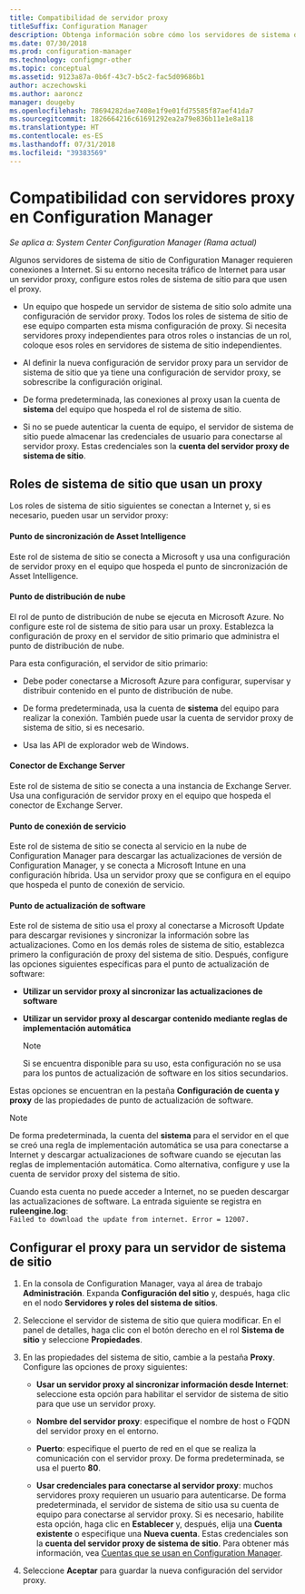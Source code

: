```yaml
---
title: Compatibilidad de servidor proxy
titleSuffix: Configuration Manager
description: Obtenga información sobre cómo los servidores de sistema de sitio de Configuration Manager usan los servidores proxy.
ms.date: 07/30/2018
ms.prod: configuration-manager
ms.technology: configmgr-other
ms.topic: conceptual
ms.assetid: 9123a87a-0b6f-43c7-b5c2-fac5d09686b1
author: aczechowski
ms.author: aaroncz
manager: dougeby
ms.openlocfilehash: 78694282dae7408e1f9e01fd75585f87aef41da7
ms.sourcegitcommit: 1826664216c61691292ea2a79e836b11e1e8a118
ms.translationtype: HT
ms.contentlocale: es-ES
ms.lasthandoff: 07/31/2018
ms.locfileid: "39383569"
---
```

# <a name="proxy-server-support-in-configuration-manager"></a>Compatibilidad con servidores proxy en Configuration Manager

*Se aplica a: System Center Configuration Manager (Rama actual)*

Algunos servidores de sistema de sitio de Configuration Manager requieren conexiones a Internet. Si su entorno necesita tráfico de Internet para usar un servidor proxy, configure estos roles de sistema de sitio para que usen el proxy.  

-   Un equipo que hospede un servidor de sistema de sitio solo admite una configuración de servidor proxy. Todos los roles de sistema de sitio de ese equipo comparten esta misma configuración de proxy. Si necesita servidores proxy independientes para otros roles o instancias de un rol, coloque esos roles en servidores de sistema de sitio independientes.  

-   Al definir la nueva configuración de servidor proxy para un servidor de sistema de sitio que ya tiene una configuración de servidor proxy, se sobrescribe la configuración original.  

-   De forma predeterminada, las conexiones al proxy usan la cuenta de **sistema** del equipo que hospeda el rol de sistema de sitio.  

-   Si no se puede autenticar la cuenta de equipo, el servidor de sistema de sitio puede almacenar las credenciales de usuario para conectarse al servidor proxy. Estas credenciales son la **cuenta del servidor proxy de sistema de sitio**.  



## <a name="site-system-roles-that-use-a-proxy"></a>Roles de sistema de sitio que usan un proxy

Los roles de sistema de sitio siguientes se conectan a Internet y, si es necesario, pueden usar un servidor proxy:  


#### <a name="asset-intelligence-synchronization-point"></a>Punto de sincronización de Asset Intelligence
Este rol de sistema de sitio se conecta a Microsoft y usa una configuración de servidor proxy en el equipo que hospeda el punto de sincronización de Asset Intelligence.  


#### <a name="cloud-distribution-point"></a>Punto de distribución de nube
El rol de punto de distribución de nube se ejecuta en Microsoft Azure. No configure este rol de sistema de sitio para usar un proxy. Establezca la configuración de proxy en el servidor de sitio primario que administra el punto de distribución de nube.  

Para esta configuración, el servidor de sitio primario:  

-   Debe poder conectarse a Microsoft Azure para configurar, supervisar y distribuir contenido en el punto de distribución de nube.  

-   De forma predeterminada, usa la cuenta de **sistema** del equipo para realizar la conexión. También puede usar la cuenta de servidor proxy de sistema de sitio, si es necesario.  

-   Usa las API de explorador web de Windows.  


#### <a name="exchange-server-connector"></a>Conector de Exchange Server
Este rol de sistema de sitio se conecta a una instancia de Exchange Server. Usa una configuración de servidor proxy en el equipo que hospeda el conector de Exchange Server.  


#### <a name="service-connection-point"></a>Punto de conexión de servicio
Este rol de sistema de sitio se conecta al servicio en la nube de Configuration Manager para descargar las actualizaciones de versión de Configuration Manager, y se conecta a Microsoft Intune en una configuración híbrida. Usa un servidor proxy que se configura en el equipo que hospeda el punto de conexión de servicio.  


#### <a name="software-update-point"></a>Punto de actualización de software
Este rol de sistema de sitio usa el proxy al conectarse a Microsoft Update para descargar revisiones y sincronizar la información sobre las actualizaciones. Como en los demás roles de sistema de sitio, establezca primero la configuración de proxy del sistema de sitio. Después, configure las opciones siguientes específicas para el punto de actualización de software:  

-   **Utilizar un servidor proxy al sincronizar las actualizaciones de software**  

-   **Utilizar un servidor proxy al descargar contenido mediante reglas de implementación automática**  

    > [!Note]  
    > Si se encuentra disponible para su uso, esta configuración no se usa para los puntos de actualización de software en los sitios secundarios.  

Estas opciones se encuentran en la pestaña **Configuración de cuenta y proxy** de las propiedades de punto de actualización de software.  

> [!NOTE]  
>  De forma predeterminada, la cuenta del **sistema** para el servidor en el que se creó una regla de implementación automática se usa para conectarse a Internet y descargar actualizaciones de software cuando se ejecutan las reglas de implementación automática. Como alternativa, configure y use la cuenta de servidor proxy del sistema de sitio. 
>   
>  Cuando esta cuenta no puede acceder a Internet, no se pueden descargar las actualizaciones de software. La entrada siguiente se registra en **ruleengine.log**:  
> `Failed to download the update from internet. Error = 12007.`  



## <a name="configure-the-proxy-for-a-site-system-server"></a>Configurar el proxy para un servidor de sistema de sitio  

1.  En la consola de Configuration Manager, vaya al área de trabajo **Administración**. Expanda **Configuración del sitio** y, después, haga clic en el nodo **Servidores y roles del sistema de sitios**.  

2.  Seleccione el servidor de sistema de sitio que quiera modificar. En el panel de detalles, haga clic con el botón derecho en el rol **Sistema de sitio** y seleccione **Propiedades**.  

3.  En las propiedades del sistema de sitio, cambie a la pestaña **Proxy**. Configure las opciones de proxy siguientes:  

    - **Usar un servidor proxy al sincronizar información desde Internet**: seleccione esta opción para habilitar el servidor de sistema de sitio para que use un servidor proxy.  

    - **Nombre del servidor proxy**: especifique el nombre de host o FQDN del servidor proxy en el entorno.  

    - **Puerto**: especifique el puerto de red en el que se realiza la comunicación con el servidor proxy. De forma predeterminada, se usa el puerto **80**.  

    - **Usar credenciales para conectarse al servidor proxy**: muchos servidores proxy requieren un usuario para autenticarse. De forma predeterminada, el servidor de sistema de sitio usa su cuenta de equipo para conectarse al servidor proxy. Si es necesario, habilite esta opción, haga clic en **Establecer** y, después, elija una **Cuenta existente** o especifique una **Nueva cuenta**. Estas credenciales son la **cuenta del servidor proxy de sistema de sitio**.  Para obtener más información, vea [Cuentas que se usan en Configuration Manager](/sccm/core/plan-design/hierarchy/accounts).  

4.  Seleccione **Aceptar** para guardar la nueva configuración del servidor proxy.  
